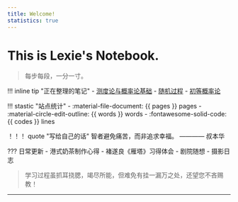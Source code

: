 ```yaml
---
title: Welcome! 
statistics: true
---
```


# This is Lexie's Notebook.
> 每步每段，一分一寸。

!!! inline tip "正在整理的笔记"
    - [测度论与概率论基础](SP/index.md)
    - [随机过程](cs/system/CO/index.md)
    - [初等概率论](AI/ML/index.md)

!!! stastic "站点统计"
    - :material-file-document: {{ pages }} pages
    - :material-circle-edit-outline: {{ words }} words
    - :fontawesome-solid-code: {{ codes }} lines


！！！ quote "写给自己的话"
    智者避免痛苦，而非追求幸福。 ———— 叔本华

??? 日常更新
    - 港式奶茶制作心得
    - 褚遂良《雁塔》习得体会
    - 剧院随想
    - 摄影日志

> 学习过程虽抓耳挠腮，竭尽所能，但难免有挂一漏万之处，还望您不吝赐教！

-----

